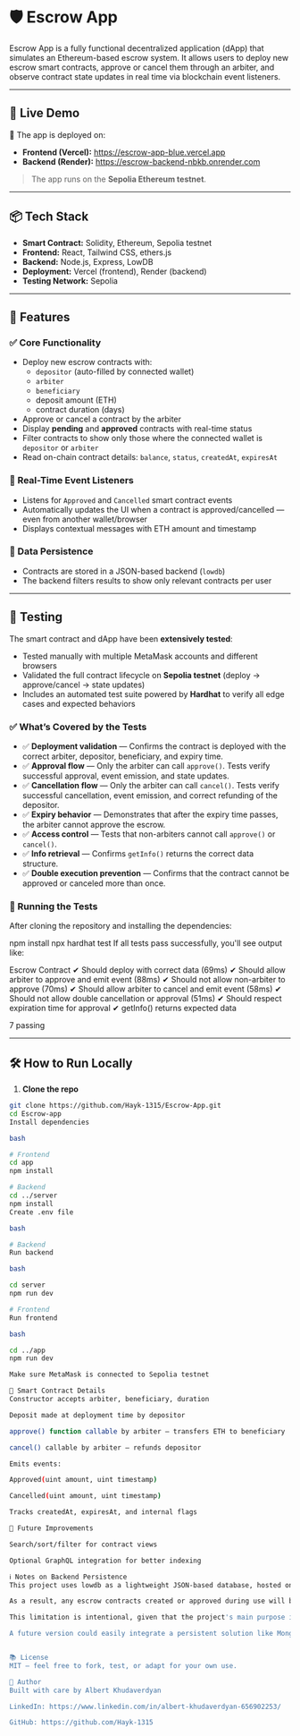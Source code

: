 # 🛡️ Escrow App

Escrow App is a fully functional decentralized application (dApp) that simulates an Ethereum-based escrow system. It allows users to deploy new escrow smart contracts, approve or cancel them through an arbiter, and observe contract state updates in real time via blockchain event listeners.

---

## 🚀 Live Demo

🔗 The app is deployed on:
- **Frontend (Vercel):** https://escrow-app-blue.vercel.app
- **Backend (Render):**  https://escrow-backend-nbkb.onrender.com

> The app runs on the **Sepolia Ethereum testnet**.

---

## 📦 Tech Stack

- **Smart Contract:** Solidity, Ethereum, Sepolia testnet  
- **Frontend:** React, Tailwind CSS, ethers.js  
- **Backend:** Node.js, Express, LowDB  
- **Deployment:** Vercel (frontend), Render (backend)  
- **Testing Network:** Sepolia  

---

## 🧠 Features

### ✅ Core Functionality
- Deploy new escrow contracts with:
  - `depositor` (auto-filled by connected wallet)
  - `arbiter`
  - `beneficiary`
  - deposit amount (ETH)
  - contract duration (days)
- Approve or cancel a contract by the arbiter
- Display **pending** and **approved** contracts with real-time status
- Filter contracts to show only those where the connected wallet is `depositor` or `arbiter`
- Read on-chain contract details: `balance`, `status`, `createdAt`, `expiresAt`

### 🔁 Real-Time Event Listeners
- Listens for `Approved` and `Cancelled` smart contract events
- Automatically updates the UI when a contract is approved/cancelled — even from another wallet/browser
- Displays contextual messages with ETH amount and timestamp

### 💾 Data Persistence
- Contracts are stored in a JSON-based backend (`lowdb`)
- The backend filters results to show only relevant contracts per user

---

## 🧪 Testing

The smart contract and dApp have been **extensively tested**:
- Tested manually with multiple MetaMask accounts and different browsers
- Validated the full contract lifecycle on **Sepolia testnet** (deploy → approve/cancel → state updates)
- Includes an automated test suite powered by **Hardhat** to verify all edge cases and expected behaviors

### ✅ What’s Covered by the Tests

- ✅ **Deployment validation** — Confirms the contract is deployed with the correct arbiter, depositor, beneficiary, and expiry time.
- ✅ **Approval flow** — Only the arbiter can call `approve()`. Tests verify successful approval, event emission, and state updates.
- ✅ **Cancellation flow** — Only the arbiter can call `cancel()`. Tests verify successful cancellation, event emission, and correct refunding of the depositor.
- ✅ **Expiry behavior** — Demonstrates that after the expiry time passes, the arbiter cannot approve the escrow.
- ✅ **Access control** — Tests that non-arbiters cannot call `approve()` or `cancel()`.
- ✅ **Info retrieval** — Confirms `getInfo()` returns the correct data structure.
- ✅ **Double execution prevention** — Confirms that the contract cannot be approved or canceled more than once.

### 🧪 Running the Tests

After cloning the repository and installing the dependencies:

npm install
npx hardhat test
If all tests pass successfully, you'll see output like:

Escrow Contract
  ✔ Should deploy with correct data (69ms)
  ✔ Should allow arbiter to approve and emit event (88ms)
  ✔ Should not allow non-arbiter to approve (70ms)
  ✔ Should allow arbiter to cancel and emit event (58ms)
  ✔ Should not allow double cancellation or approval (51ms)
  ✔ Should respect expiration time for approval
  ✔ getInfo() returns expected data

7 passing

---


## 🛠️ How to Run Locally

1. **Clone the repo**

```bash
git clone https://github.com/Hayk-1315/Escrow-App.git
cd Escrow-app
Install dependencies

bash

# Frontend
cd app
npm install

# Backend
cd ../server
npm install
Create .env file

bash

# Backend
Run backend

bash

cd server
npm run dev

# Frontend
Run frontend

bash

cd ../app
npm run dev

Make sure MetaMask is connected to Sepolia testnet

🧱 Smart Contract Details
Constructor accepts arbiter, beneficiary, duration

Deposit made at deployment time by depositor

approve() function callable by arbiter — transfers ETH to beneficiary

cancel() callable by arbiter — refunds depositor

Emits events:

Approved(uint amount, uint timestamp)

Cancelled(uint amount, uint timestamp)

Tracks createdAt, expiresAt, and internal flags

📌 Future Improvements

Search/sort/filter for contract views

Optional GraphQL integration for better indexing

ℹ️ Notes on Backend Persistence
This project uses lowdb as a lightweight JSON-based database, hosted on Render. While fully functional, it does not include a persistent external database.

As a result, any escrow contracts created or approved during use will be lost when the Render server restarts, which may happen due to inactivity, redeployment, or updates. After a restart, the server reloads the initial db.json file stored in the repository, which contains a predefined set of contracts for demonstration purposes.

This limitation is intentional, given that the project's main purpose is to showcase on-chain integration, smart contract logic, and fullstack dApp development, rather than to provide permanent data storage.

A future version could easily integrate a persistent solution like MongoDB Atlas or PostgreSQL for production-grade storage.


📚 License
MIT – feel free to fork, test, or adapt for your own use.

👤 Author
Built with care by Albert Khudaverdyan

LinkedIn: https://www.linkedin.com/in/albert-khudaverdyan-656902253/

GitHub: https://github.com/Hayk-1315

